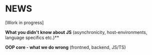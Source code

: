 # **NEWS**
[Work in progress]

**What you didn't know about JS** (asynchronicity, host-environments, language specifics etc.)**

**OOP core - what we do wrong** (frontned, backend, JS/TS)
